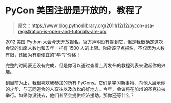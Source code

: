 # PyCon 美国注册是开放的，教程了

> 原文：<https://www.blog.pythonlibrary.org/2011/12/12/pycon-usa-registration-is-open-and-tutorials-are-up/>

2012 美国 Python 大会今天开放报名。官方声明没有提到它，但是我很确定这次会议的出席人数也和去年一样有 1500 人的上限。你应该早点报名，不仅因为人数有限，还因为有更便宜的“早鸟”价格！

完整的时间表还没有完成，但是你可以通过查看上周发布的教程列表来激起你的兴趣。

到目前为止，我很喜欢我参加的所有 PyCons。它们是学习新事物、向他人展示你的才华、与志同道合的人交往以及放松的好地方。今年，会议将在加州的圣克拉拉举行。如果你没钱去，他们甚至会提供经济援助。那你还等什么？